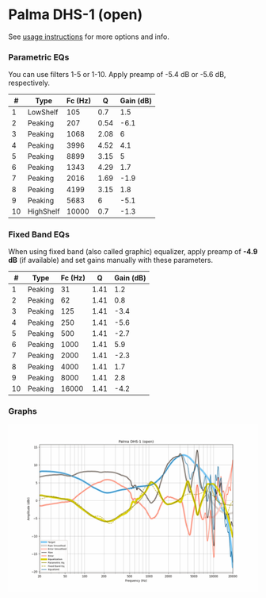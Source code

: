 # Palma DHS-1 (open)
See [usage instructions](https://github.com/jaakkopasanen/AutoEq#usage) for more options and info.

### Parametric EQs
You can use filters 1-5 or 1-10. Apply preamp of -5.4 dB or -5.6 dB, respectively.

|   # | Type      |   Fc (Hz) |    Q |   Gain (dB) |
|-----|-----------|-----------|------|-------------|
|   1 | LowShelf  |       105 | 0.7  |         1.5 |
|   2 | Peaking   |       207 | 0.54 |        -6.1 |
|   3 | Peaking   |      1068 | 2.08 |         6   |
|   4 | Peaking   |      3996 | 4.52 |         4.1 |
|   5 | Peaking   |      8899 | 3.15 |         5   |
|   6 | Peaking   |      1343 | 4.29 |         1.7 |
|   7 | Peaking   |      2016 | 1.69 |        -1.9 |
|   8 | Peaking   |      4199 | 3.15 |         1.8 |
|   9 | Peaking   |      5683 | 6    |        -5.1 |
|  10 | HighShelf |     10000 | 0.7  |        -1.3 |

### Fixed Band EQs
When using fixed band (also called graphic) equalizer, apply preamp of **-4.9 dB** (if available) and set gains manually with these parameters.

|   # | Type    |   Fc (Hz) |    Q |   Gain (dB) |
|-----|---------|-----------|------|-------------|
|   1 | Peaking |        31 | 1.41 |         1.2 |
|   2 | Peaking |        62 | 1.41 |         0.8 |
|   3 | Peaking |       125 | 1.41 |        -3.4 |
|   4 | Peaking |       250 | 1.41 |        -5.6 |
|   5 | Peaking |       500 | 1.41 |        -2.7 |
|   6 | Peaking |      1000 | 1.41 |         5.9 |
|   7 | Peaking |      2000 | 1.41 |        -2.3 |
|   8 | Peaking |      4000 | 1.41 |         1.7 |
|   9 | Peaking |      8000 | 1.41 |         2.8 |
|  10 | Peaking |     16000 | 1.41 |        -4.2 |

### Graphs
![](./Palma%20DHS-1%20(open).png)
